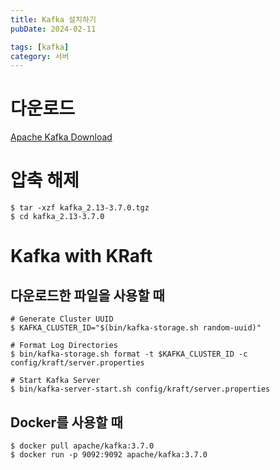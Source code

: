 ```yaml
---
title: Kafka 설치하기
pubDate: 2024-02-11

tags: [kafka]
category: 서버
---
```


# 다운로드

[Apache Kafka Download](https://www.apache.org/dyn/closer.cgi?path=/kafka/3.7.0/kafka_2.13-3.7.0.tgz)

# 압축 해제

```shell
$ tar -xzf kafka_2.13-3.7.0.tgz
$ cd kafka_2.13-3.7.0
```

# Kafka with KRaft

## 다운로드한 파일을 사용할 때

```shell
# Generate Cluster UUID
$ KAFKA_CLUSTER_ID="$(bin/kafka-storage.sh random-uuid)"

# Format Log Directories
$ bin/kafka-storage.sh format -t $KAFKA_CLUSTER_ID -c config/kraft/server.properties

# Start Kafka Server
$ bin/kafka-server-start.sh config/kraft/server.properties
```

## Docker를 사용할 때

```shell
$ docker pull apache/kafka:3.7.0
$ docker run -p 9092:9092 apache/kafka:3.7.0
```
